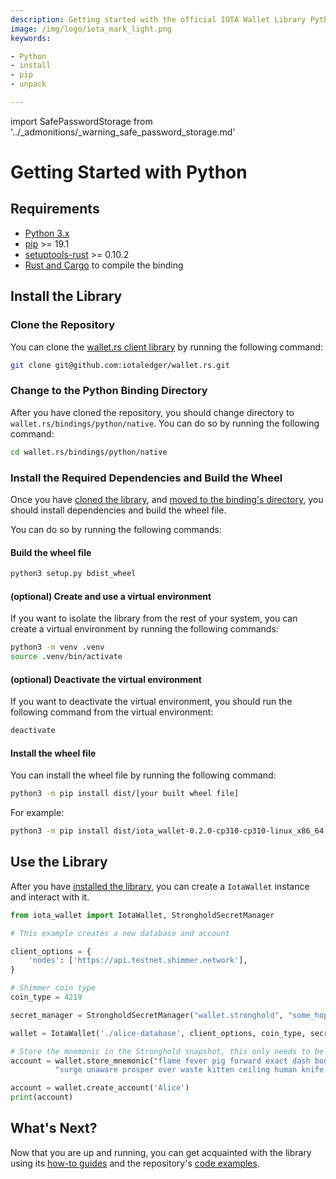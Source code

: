 ```yaml
---
description: Getting started with the official IOTA Wallet Library Python binding.
image: /img/logo/iota_mark_light.png
keywords:

- Python
- install
- pip
- unpack

---
```

import SafePasswordStorage from '../_admonitions/_warning_safe_password_storage.md'

# Getting Started with Python 

<SafePasswordStorage />

## Requirements

* [Python 3.x](https://www.python.org)
* [pip](https://pypi.org/project/pip) >= 19.1
* [setuptools-rust](https://pypi.org/project/setuptools-rust/) >= 0.10.2
* [Rust and Cargo](https://doc.rust-lang.org/cargo/getting-started/installation.html) to compile the binding

## Install the Library

### Clone the Repository

You can clone the [wallet.rs client library](https://github.com/iotaledger/wallet.rs) by running the following command:

```bash
git clone git@github.com:iotaledger/wallet.rs.git
```

### Change to the Python Binding Directory

After you have cloned the repository, you should change directory to `wallet.rs/bindings/python/native`. You can do so
by
running the following command:

```bash
cd wallet.rs/bindings/python/native
```

### Install the Required Dependencies and Build the Wheel

Once you have [cloned the library](#clone-the-library),
and [moved to the binding's directory](#change-to-the-python-binding-directory), you should install dependencies and
build the wheel file.

You can do so by running the following commands:

#### Build the wheel file

```bash
python3 setup.py bdist_wheel
```

#### (optional) Create and use a virtual environment

If you want to isolate the library from the rest of your system, you can create a virtual environment by running the
following commands:

```bash
python3 -m venv .venv
source .venv/bin/activate
````

#### (optional) Deactivate the virtual environment

If you want to deactivate the virtual environment, you should run the following command from the virtual environment:

```bash
deactivate
```

#### Install the wheel file

You can install the wheel file by running the following command:

```bash
python3 -m pip install dist/[your built wheel file]
```

For example:

```bash
python3 -m pip install dist/iota_wallet-0.2.0-cp310-cp310-linux_x86_64.whl
```

## Use the Library

After you have [installed the library](#install-the-library), you can create a `IotaWallet` instance and interact with
it.

```python
from iota_wallet import IotaWallet, StrongholdSecretManager

# This example creates a new database and account

client_options = {
    'nodes': ['https://api.testnet.shimmer.network'],
}

# Shimmer coin type
coin_type = 4219

secret_manager = StrongholdSecretManager("wallet.stronghold", "some_hopefully_secure_password")

wallet = IotaWallet('./alice-database', client_options, coin_type, secret_manager)

# Store the mnemonic in the Stronghold snapshot, this only needs to be done once
account = wallet.store_mnemonic("flame fever pig forward exact dash body idea link scrub tennis minute " +
          "surge unaware prosper over waste kitten ceiling human knife arch situate civil")

account = wallet.create_account('Alice')
print(account)
```

## What's Next?

Now that you are up and running, you can get acquainted with the library using
its [how-to guides](../how_tos/00_run_how_tos.mdx) and the
repository's [code examples](https://github.com/iotaledger/wallet.rs/tree/develop/bindings/python/native/examples).
